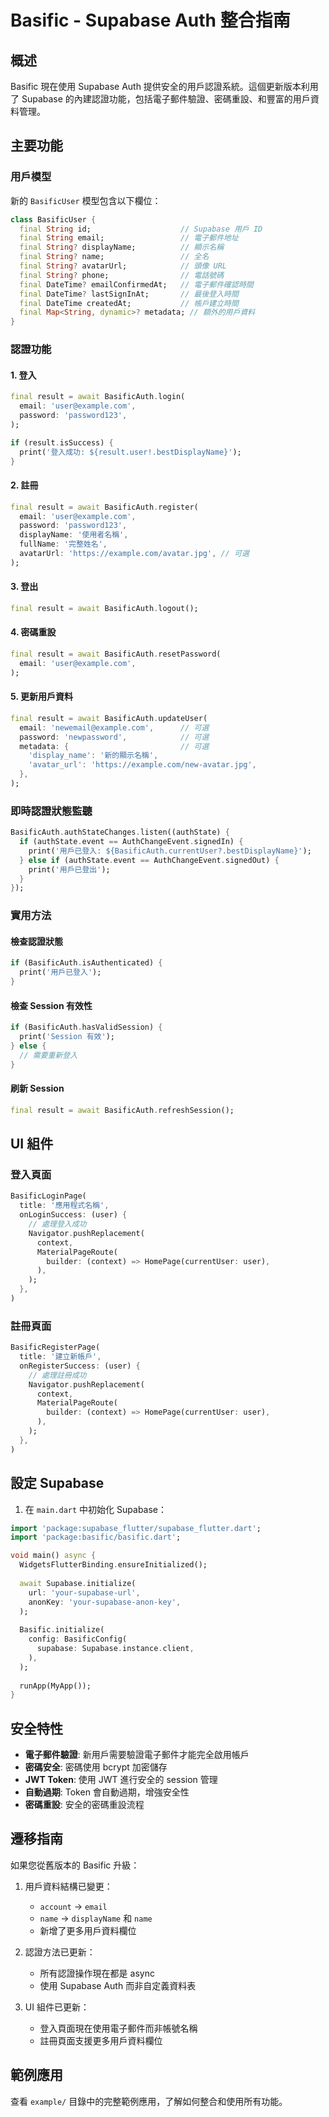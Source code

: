 # Basific - Supabase Auth 整合指南

## 概述

Basific 現在使用 Supabase Auth 提供安全的用戶認證系統。這個更新版本利用了 Supabase 的內建認證功能，包括電子郵件驗證、密碼重設、和豐富的用戶資料管理。

## 主要功能

### 用戶模型

新的 `BasificUser` 模型包含以下欄位：

```dart
class BasificUser {
  final String id;                    // Supabase 用戶 ID
  final String email;                 // 電子郵件地址
  final String? displayName;          // 顯示名稱
  final String? name;                 // 全名
  final String? avatarUrl;            // 頭像 URL
  final String? phone;                // 電話號碼
  final DateTime? emailConfirmedAt;   // 電子郵件確認時間
  final DateTime? lastSignInAt;       // 最後登入時間
  final DateTime createdAt;           // 帳戶建立時間
  final Map<String, dynamic>? metadata; // 額外的用戶資料
}
```

### 認證功能

#### 1. 登入
```dart
final result = await BasificAuth.login(
  email: 'user@example.com',
  password: 'password123',
);

if (result.isSuccess) {
  print('登入成功: ${result.user!.bestDisplayName}');
}
```

#### 2. 註冊
```dart
final result = await BasificAuth.register(
  email: 'user@example.com',
  password: 'password123',
  displayName: '使用者名稱',
  fullName: '完整姓名',
  avatarUrl: 'https://example.com/avatar.jpg', // 可選
);
```

#### 3. 登出
```dart
final result = await BasificAuth.logout();
```

#### 4. 密碼重設
```dart
final result = await BasificAuth.resetPassword(
  email: 'user@example.com',
);
```

#### 5. 更新用戶資料
```dart
final result = await BasificAuth.updateUser(
  email: 'newemail@example.com',      // 可選
  password: 'newpassword',            // 可選
  metadata: {                         // 可選
    'display_name': '新的顯示名稱',
    'avatar_url': 'https://example.com/new-avatar.jpg',
  },
);
```

### 即時認證狀態監聽

```dart
BasificAuth.authStateChanges.listen((authState) {
  if (authState.event == AuthChangeEvent.signedIn) {
    print('用戶已登入: ${BasificAuth.currentUser?.bestDisplayName}');
  } else if (authState.event == AuthChangeEvent.signedOut) {
    print('用戶已登出');
  }
});
```

### 實用方法

#### 檢查認證狀態
```dart
if (BasificAuth.isAuthenticated) {
  print('用戶已登入');
}
```

#### 檢查 Session 有效性
```dart
if (BasificAuth.hasValidSession) {
  print('Session 有效');
} else {
  // 需要重新登入
}
```

#### 刷新 Session
```dart
final result = await BasificAuth.refreshSession();
```

## UI 組件

### 登入頁面
```dart
BasificLoginPage(
  title: '應用程式名稱',
  onLoginSuccess: (user) {
    // 處理登入成功
    Navigator.pushReplacement(
      context,
      MaterialPageRoute(
        builder: (context) => HomePage(currentUser: user),
      ),
    );
  },
)
```

### 註冊頁面
```dart
BasificRegisterPage(
  title: '建立新帳戶',
  onRegisterSuccess: (user) {
    // 處理註冊成功
    Navigator.pushReplacement(
      context,
      MaterialPageRoute(
        builder: (context) => HomePage(currentUser: user),
      ),
    );
  },
)
```

## 設定 Supabase

1. 在 `main.dart` 中初始化 Supabase：

```dart
import 'package:supabase_flutter/supabase_flutter.dart';
import 'package:basific/basific.dart';

void main() async {
  WidgetsFlutterBinding.ensureInitialized();
  
  await Supabase.initialize(
    url: 'your-supabase-url',
    anonKey: 'your-supabase-anon-key',
  );
  
  Basific.initialize(
    config: BasificConfig(
      supabase: Supabase.instance.client,
    ),
  );
  
  runApp(MyApp());
}
```

## 安全特性

- **電子郵件驗證**: 新用戶需要驗證電子郵件才能完全啟用帳戶
- **密碼安全**: 密碼使用 bcrypt 加密儲存
- **JWT Token**: 使用 JWT 進行安全的 session 管理
- **自動過期**: Token 會自動過期，增強安全性
- **密碼重設**: 安全的密碼重設流程

## 遷移指南

如果您從舊版本的 Basific 升級：

1. 用戶資料結構已變更：
   - `account` → `email`
   - `name` → `displayName` 和 `name`
   - 新增了更多用戶資料欄位

2. 認證方法已更新：
   - 所有認證操作現在都是 async
   - 使用 Supabase Auth 而非自定義資料表

3. UI 組件已更新：
   - 登入頁面現在使用電子郵件而非帳號名稱
   - 註冊頁面支援更多用戶資料欄位

## 範例應用

查看 `example/` 目錄中的完整範例應用，了解如何整合和使用所有功能。
